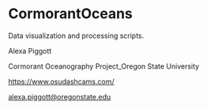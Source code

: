 # CormorantOceans

Data visualization and processing scripts.

Alexa Piggott

Cormorant Oceanography Project_Oregon State University

https://www.osudashcams.com/

alexa.piggott@oregonstate.edu


